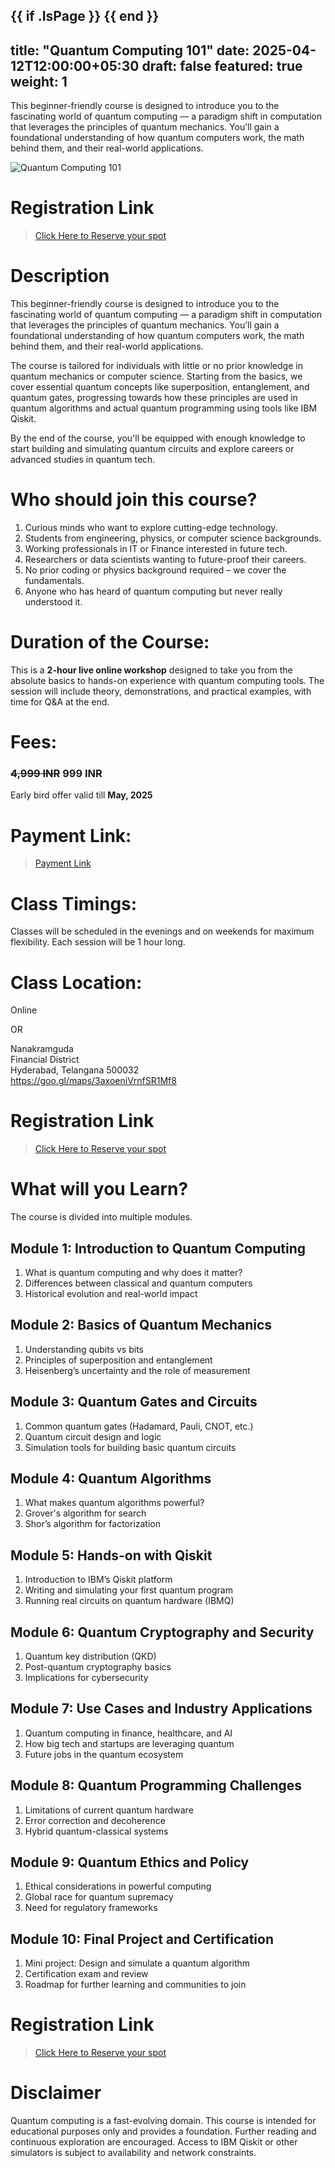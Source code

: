 <!-- Hugo: Open Graph Tags for WhatsApp Preview -->
{{ if .IsPage }}
<meta property="og:title" content="Quantum Computing: Zero to Hero Workshop" />
<meta property="og:description" content="Join our 2-hour hands-on online workshop and go from basics to building your first quantum circuit in Python!" />
<meta property="og:image" content="https://tickzo.com/images/illustrations/quantum-computing-101.jpg" />
<meta property="og:url" content="{{ .Permalink }}" />
<meta property="og:type" content="website" />
{{ end }}
---
title: "Quantum Computing 101"
date: 2025-04-12T12:00:00+05:30
draft: false
featured: true
weight: 1
---
This beginner-friendly course is designed to introduce you to the fascinating world of quantum computing — a paradigm shift in computation that leverages the principles of quantum mechanics. You’ll gain a foundational understanding of how quantum computers work, the math behind them, and their real-world applications.

![Quantum Computing 101](../../images/illustrations/quantum-computing-101.jpg)

# Registration Link  
>[Click Here to Reserve your spot](https://wa.me/918919321064?text=Hi%20I%20am%20interested%20in%20Quantum%20Computing%20101)

# Description  
This beginner-friendly course is designed to introduce you to the fascinating world of quantum computing — a paradigm shift in computation that leverages the principles of quantum mechanics. You’ll gain a foundational understanding of how quantum computers work, the math behind them, and their real-world applications.

The course is tailored for individuals with little or no prior knowledge in quantum mechanics or computer science. Starting from the basics, we cover essential quantum concepts like superposition, entanglement, and quantum gates, progressing towards how these principles are used in quantum algorithms and actual quantum programming using tools like IBM Qiskit.

By the end of the course, you'll be equipped with enough knowledge to start building and simulating quantum circuits and explore careers or advanced studies in quantum tech.

# Who should join this course?  
1) Curious minds who want to explore cutting-edge technology.  
2) Students from engineering, physics, or computer science backgrounds.  
3) Working professionals in IT or Finance interested in future tech.  
4) Researchers or data scientists wanting to future-proof their careers.  
5) No prior coding or physics background required – we cover the fundamentals.  
6) Anyone who has heard of quantum computing but never really understood it.

# Duration of the Course:  
This is a **2-hour live online workshop** designed to take you from the absolute basics to hands-on experience with quantum computing tools. The session will include theory, demonstrations, and practical examples, with time for Q&A at the end.

# Fees:  
### ~~4,999 INR~~ **999 INR**  
Early bird offer valid till **May, 2025**

# Payment Link:
>[Payment Link](https://rzp.io/rzp/ttHU8hjY)

# Class Timings:  
Classes will be scheduled in the evenings and on weekends for maximum flexibility. Each session will be 1 hour long.

# Class Location:  
Online 

OR

Nanakramguda  
Financial District  
Hyderabad, Telangana 500032  
https://goo.gl/maps/3axoeniVrnfSR1Mf8

# Registration Link  
>[Click Here to Reserve your spot](https://wa.me/918919321064?text=Hi%20I%20am%20interested%20in%20Quantum%20Computing%20101)

# What will you Learn?  
The course is divided into multiple modules.

## Module 1: Introduction to Quantum Computing  
1) What is quantum computing and why does it matter?  
2) Differences between classical and quantum computers  
3) Historical evolution and real-world impact  

## Module 2: Basics of Quantum Mechanics  
1) Understanding qubits vs bits  
2) Principles of superposition and entanglement  
3) Heisenberg’s uncertainty and the role of measurement  

## Module 3: Quantum Gates and Circuits  
1) Common quantum gates (Hadamard, Pauli, CNOT, etc.)  
2) Quantum circuit design and logic  
3) Simulation tools for building basic quantum circuits  

## Module 4: Quantum Algorithms  
1) What makes quantum algorithms powerful?  
2) Grover's algorithm for search  
3) Shor’s algorithm for factorization  

## Module 5: Hands-on with Qiskit  
1) Introduction to IBM’s Qiskit platform  
2) Writing and simulating your first quantum program  
3) Running real circuits on quantum hardware (IBMQ)  

## Module 6: Quantum Cryptography and Security  
1) Quantum key distribution (QKD)  
2) Post-quantum cryptography basics  
3) Implications for cybersecurity  

## Module 7: Use Cases and Industry Applications  
1) Quantum computing in finance, healthcare, and AI  
2) How big tech and startups are leveraging quantum  
3) Future jobs in the quantum ecosystem  

## Module 8: Quantum Programming Challenges  
1) Limitations of current quantum hardware  
2) Error correction and decoherence  
3) Hybrid quantum-classical systems  

## Module 9: Quantum Ethics and Policy  
1) Ethical considerations in powerful computing  
2) Global race for quantum supremacy  
3) Need for regulatory frameworks  

## Module 10: Final Project and Certification  
1) Mini project: Design and simulate a quantum algorithm  
2) Certification exam and review  
3) Roadmap for further learning and communities to join  

# Registration Link  
>[Click Here to Reserve your spot](https://wa.me/918919321064?text=Hi%20I%20am%20interested%20in%20Quantum%20Computing%20101)

# Disclaimer  
Quantum computing is a fast-evolving domain. This course is intended for educational purposes only and provides a foundation. Further reading and continuous exploration are encouraged. Access to IBM Qiskit or other simulators is subject to availability and network constraints.